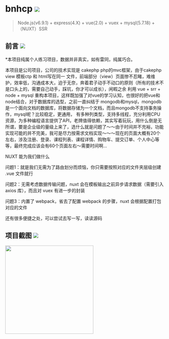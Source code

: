 # bnhcp <img src="https://img.shields.io/badge/bnhcp-v1.0.0-green.svg"/>

> Node.js(v6.9.1) + express(4.X) + vue(2.0) + vuex + mysql(5.7.18) + （NUXT）SSR
## 前言 <img src="https://img.shields.io/badge/preface-v1.0.0-yellowgreen.svg"/>

*本项目纯属个人练习项目，数据并非真实，如有雷同，纯属巧合。

本项目是公司项目，公司的技术实现是 cakephp php的mvc框架，由于cakephp view 模板ctp 和 html写在同一
文件，前端部分（view）页面惨不忍睹，难维护，效率低，沟通成本大，迫于无奈，奔着君子动手不动口的原则（所有的技术不是口头上的，需要自己动手，踩坑，你才可以成长），闲暇之余 利用 vue + srr + node + mysql 重构本项目，这样既加强了对vue的学习认知，也很好的把vue和node结合，对于数据库的选型，之前一直纠结于 mongodb和mysql，mongodb是一个面向文档的数据库，将数据存储为一个文档，而且mongodb不支持事务操作，mysql呢？比较稳定，更通用， 有多种列类型，支持多线程，充分利用CPU资源，为多种编程语言提供了API，老牌值得依赖，其实写着玩玩，用什么倒是无所谓，要是企业级的量级上来了，选什么就是问题了～～由于时间并不充裕，功能实现可能的并不完美，我可是尽力按需求文档实现～～～现在的页面大概有20个左右，涉及注册、登录、课程列表、课程详情、购物车、提交订单、个人中心等等，最终完成应该会有60个页面左右～需要时间啊...

NUXT 能为我们做什么

问题1：就是我们无需为了路由划分而烦恼，你只需要按照对应的文件夹层级创建 .vue 文件就行

问题2：无需考虑数据传输问题，nuxt 会在模板输出之前异步请求数据（需要引入 axios 库），而且对 vuex 有进一步的封装

问题3：内置了 webpack，省去了配置 webpack 的步骤，nuxt 会根据配置打包对应的文件

还有很多便捷之处，可以尝试去写一写，读读源码

## 项目截图 <img src="https://img.shields.io/badge/build-v1.0.0-blue.svg"/>

<img src="https://github.com/github1586/bnhcp/blob/master/static/img/show1_gif.jpg" width="280"/>
<!-- <img src="https://github.com/github1586/bnhcp/blob/master/static/img/show2_gif.gif" width="280"/>

<img src="https://github.com/github1586/bnhcp/blob/master/static/img/show3_gif.gif" width="280"/>
<img src="https://github.com/github1586/bnhcp/blob/master/static/img/show4_gif.gif" width="280"/>

<img src="https://github.com/github1586/bnhcp/blob/master/static/img/show5_gif.gif" width="280"/>
<img src="https://github.com/github1586/bnhcp/blob/master/static/img/show6_gif.gif" width="280"/>

<img src="https://github.com/github1586/bnhcp/blob/master/static/img/show7_gif.gif" width="280"/> -->
![avatar](https://github.com/github1586/bnhcp/blob/master/static/img/show2_gif.gif)
![avatar](https://github.com/github1586/bnhcp/blob/master/static/img/show3_gif.gif)

![avatar](https://github.com/github1586/bnhcp/blob/master/static/img/show4_gif.gif)
![avatar](https://github.com/github1586/bnhcp/blob/master/static/img/show5_gif.gif)
![avatar](https://github.com/github1586/bnhcp/blob/master/static/img/show6_gif.gif)

![avatar](https://github.com/github1586/bnhcp/blob/master/static/img/show7_gif.gif) 


## 感谢～ <img src="https://img.shields.io/thank/you-v1.0.0-ff69b4.svg"/>

如果我的项目对您有帮助，您可以点右上角 "Star" 支持一下 感谢～～！

另外，本项目本地数据暂时没有，可以线上看，本地数据尽快补上～～ 也可以加我，拿sql文件，自己跑本地 mysql

## 完成功能 <img src="https://img.shields.io/badge/complete-v1.0.0-origin.svg"/>

1. 首页渲染
2. 课程的分类搜索
3. 课程 按 （智能排序 价格最高 价格最低 老师好评 人气最高） 排序
4. 课程 按 （班级类型 活动优惠 上课时间 具体时间 价格区间） 筛选
5. 完成课程列表的下拉加载更多 
6. 课程详情
7. 预约试听 

## 预计功能 <img src="https://img.shields.io/badge/estimate-v1.0.0-ff69b4.svg"/>
1. 购物车
2. 头像上传
3. 家长添加孩子
4. 登录注册
5. 报名
6. 优惠券
7. 我的订单
8. 机器人客服
9. 阿里云部署
## Build Setup <img src="https://img.shields.io/badge/build-v1.0.0-blue.svg"/>

``` bash
# install dependencies
$ npm install 

# serve with hot reload at localhost:8080
$ npm run dev



